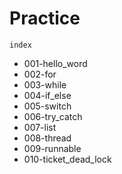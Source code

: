 # Practice
`index`
- 001-hello_word
- 002-for
- 003-while
- 004-if_else
- 005-switch
- 006-try_catch
- 007-list
- 008-thread
- 009-runnable
- 010-ticket_dead_lock


